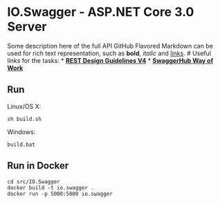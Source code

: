 # IO.Swagger - ASP.NET Core 3.0 Server

Some description here of the full API  GitHub Flavored Markdown can be used for rich text representation,     such as **bold**, *italic* and [links](https://swagger.io).           # Useful links for the tasks:  * **[REST Design Guidelines V4](https://confluence.tech.dnb.no/pages/viewpage.action?pageId=33488367)**  * **[SwaggerHub Way of Work](https://confluence.tech.dnb.no/display/KKO/SwaggerHub%3A+REST+API+Design+tool\\#SwaggerHub:RESTAPIDesigntool-WayofWork)**      

## Run

Linux/OS X:

```
sh build.sh
```

Windows:

```
build.bat
```

## Run in Docker

```
cd src/IO.Swagger
docker build -t io.swagger .
docker run -p 5000:5000 io.swagger
```
